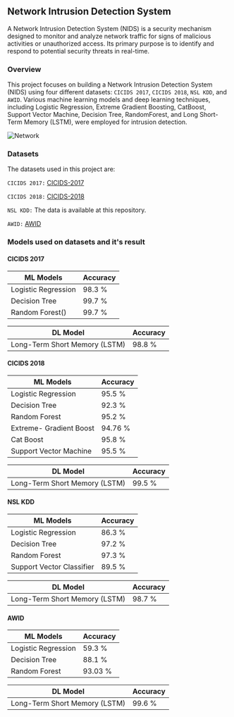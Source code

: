 ## Network Intrusion Detection System
A Network Intrusion Detection System (NIDS) is a security mechanism designed to monitor and analyze network traffic for signs of malicious activities or unauthorized access. Its primary purpose is to identify and respond to potential security threats in real-time.

### Overview

This project focuses on building a Network Intrusion Detection System (NIDS) using four different datasets: `CICIDS 2017`, `CICIDS 2018`, `NSL KDD`, and `AWID`. Various machine learning models and deep learning techniques, including Logistic Regression, Extreme Gradient Boosting, CatBoost, Support Vector Machine, Decision Tree, RandomForest, and Long Short-Term Memory (LSTM), were employed for intrusion detection.

![Network](https://media.springernature.com/m685/springer-static/image/art%3A10.1007%2Fs44196-021-00047-4/MediaObjects/44196_2021_47_Fig3_HTML.png) 


### Datasets

The datasets used in this project are:

`CICIDS 2017:` [CICIDS-2017](https://www.kaggle.com/datasets/cicdataset/cicids2017/data)

`CICIDS 2018:` [CICIDS-2018](https://www.kaggle.com/datasets/cbskcjbsocb/cicids2018-clean-data)

`NSL KDD:` The data is available at this repository.

`AWID:` [AWID](https://icsdweb.aegean.gr/awid/)


### Models used on datasets and it's result

#### CICIDS 2017

|ML Models|Accuracy|
|---|---|
|Logistic Regression|98.3 %|
|Decision Tree| 99.7 %|
|Random Forest()|99.7 %|

|DL Model|Accuracy|
|---|---|
|Long-Term Short Memory (LSTM)|98.8 %|

#### CICIDS 2018

|ML Models|Accuracy|
|---|---|
|Logistic Regression|95.5 %|
|Decision Tree| 92.3 %|
|Random Forest|95.2 %|
|Extreme- Gradient Boost|94.76 %|
|Cat Boost|95.8 %|
|Support Vector Machine|95.5 %|

|DL Model|Accuracy|
|---|---|
|Long-Term Short Memory (LSTM)|99.5 %|

#### NSL KDD

|ML Models|Accuracy|
|---|---|
|Logistic Regression|86.3 %|
|Decision Tree| 97.2 %|
|Random Forest|97.3 %|
|Support Vector Classifier|89.5 %|

|DL Model|Accuracy|
|---|---|
|Long-Term Short Memory (LSTM)|98.7 %|

#### AWID

|ML Models|Accuracy|
|---|---|
|Logistic Regression|59.3 %|
|Decision Tree|88.1 %|
|Random Forest|93.03 %|

|DL Model|Accuracy|
|---|---|
|Long-Term Short Memory (LSTM)|99.6 %|










